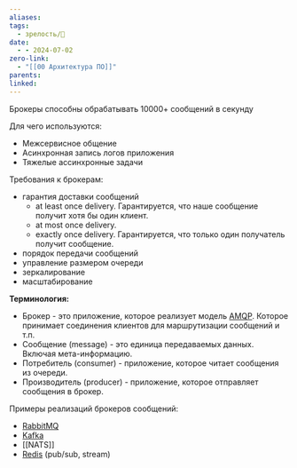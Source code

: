 ```yaml
---
aliases: 
tags:
  - зрелость/🌱
date:
  - - 2024-07-02
zero-link:
  - "[[00 Архитектура ПО]]"
parents: 
linked:
---
```

Брокеры способны обрабатывать 10000+ сообщений в секунду 

Для чего используются:
- Межсервисное общение
- Асинхронная запись логов приложения
- Тяжелые ассинхронные задачи

Требования к брокерам:
- гарантия доставки сообщений
	- at least once delivery. Гарантируется, что наше сообщение получит хотя бы один клиент.
	- at most once delivery.
	- exactly once delivery. Гарантируется, что только один получатель получит сообщение.
- порядок передачи сообщений
- управление размером очереди
- зеркалирование
- масштабирование

**Терминология:**
- Брокер - это приложение, которое реализует модель [AMQP](Advanced%20Message%20Queuing%20Protocol.md). Которое принимает соединения клиентов для маршрутизации сообщений и т.п.
- Сообщение (message) - это единица передаваемых данных. Включая мета-информацию.
- Потребитель (consumer) - приложение, которое читает сообщения из очереди.
- Производитель (producer) - приложение, которое отправляет сообщения в брокер.

Примеры реализаций брокеров сообщений:
- [RabbitMQ](RabbitMQ.md)
- [Kafka](Kafka.md)
- [[NATS]]
- [Redis](Redis.md) (pub/sub, stream)